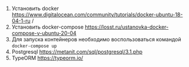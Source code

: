 1. Установить docker https://www.digitalocean.com/community/tutorials/docker-ubuntu-18-04-1-ru / 
2. Установить docker-compose https://losst.ru/ustanovka-docker-compose-v-ubuntu-20-04
3. Для запуска контейнеров необходимо воспользоваться командой `docker-compose up`
4. Postgresql https://metanit.com/sql/postgresql/3.1.php
5. TypeORM https://typeorm.io/